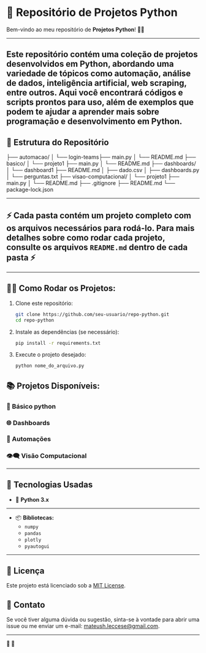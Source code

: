 # 🚀 Repositório de Projetos Python
Bem-vindo ao meu repositório de **Projetos Python**! 🐍✨

---

## Este repositório contém uma coleção de projetos desenvolvidos em Python, abordando uma variedade de tópicos como automação, análise de dados, inteligência artificial, web scraping, entre outros. Aqui você encontrará códigos e scripts prontos para uso, além de exemplos que podem te ajudar a aprender mais sobre programação e desenvolvimento em Python.

## 📁 Estrutura do Repositório

├── automacao/
│   └── login-teams├── main.py
│                  └── README.md
├── basico/
│   └── projeto1 ├── main.py
│                └── README.md
├── dashboards/
│   └── dashboard1 ├── README.md
│                  ├── dado.csv
│                  ├── dashboards.py
│                  └── perguntas.txt
├── visao-computacional/
│   └── projeto1 ├── main.py
│                └── README.md
├── .gitignore
├── README.md
└── package-lock.json

---

## ⚡ Cada pasta contém um projeto completo com os arquivos necessários para rodá-lo. Para mais detalhes sobre como rodar cada projeto, consulte os arquivos `README.md` dentro de cada pasta ⚡

---

## 🧑‍💻 Como Rodar os Projetos:

1. Clone este repositório:
   ```bash
   git clone https://github.com/seu-usuario/repo-python.git
   cd repo-python
   ```

2. Instale as dependências (se necessário):
   ```bash
   pip install -r requirements.txt
   ```

3. Execute o projeto desejado:
   ```bash
   python nome_do_arquivo.py
   ```

## 📚 Projetos Disponíveis:

### 📝 Básico python
### 🌐 Dashboards
### 🤖 Automações
### 👁‍🗨 Visão Computacional

---

## 🔧 Tecnologias Usadas

- 🐍 **Python 3.x**

---

- 📦 **Bibliotecas:**
  - `numpy`
  - `pandas`
  - `plotly`
  - `pyautogui`

---

## 📄 Licença

Este projeto está licenciado sob a [MIT License](LICENSE).

## 💬 Contato

Se você tiver alguma dúvida ou sugestão, sinta-se à vontade para abrir uma issue ou me enviar um e-mail: [mateush.leccese@gmail.com](mailto:mateush.leccese@gmail.com).

---

**🐍 🚀**

